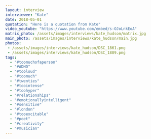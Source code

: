 ```yaml
---
layout: interview
interviewee: "Kate"
date: 2018-05-01
quotation: "Here is a quotation from Kate"
video_youtube: "https://www.youtube.com/embed/s-OJoLnkEoA"
matrix_photo: /assets/images/interviews/kate_hudson/matrix.jpg
main_photo: /assets/images/interviews/kate_hudson/main.jpg
photos: 
 - /assets/images/interviews/kate_hudson/DSC_1861.png
 - /assets/images/interviews/kate_hudson/DSC_1889.png
tags:
  - "#toomuchofaperson"
  - "#ADHD"
  - "#tooloud"
  - "#toomuch"
  - "#twenties"
  - "#toointense"
  - "#toohyper"
  - "#relationships"
  - "#emotionallyintelligent"
  - "#sensitive"
  - "#london"
  - "#tooexcitable"
  - "#poet"
  - "#creativity" 
  - "#musician"
---
```


